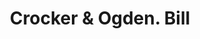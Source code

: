 ---
doi: 10.7916/D8VQ4DVQ
date_other: '1890'
date_other_textual: 1890-1899
form: printed ephemera
genre:
- Invoices
name:
- Crocker & Ogden
object_in_context_url: https://biggert.cul.columbia.edu/items/view/ave_biggert_01903
subject_hierarchical_geographic:
- Binghamton, New York, United States
subject_name:
- Crocker & Ogden
title: Crocker & Ogden. Bill
sort_title: Crocker & Ogden. Bill
call_number: ave_biggert_01903
coordinates:
- 42.102222222222224,-75.91166666666668
pid: ave_biggert_01903
identifiers: ave_biggert_01903
permalink: /biggert/ave_biggert_01903/
layout: iiif-image-page
---